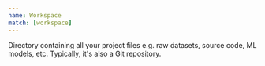```yaml
---
name: Workspace
match: [workspace]
---
```


Directory containing all your <abbr>project</abbr> files e.g. raw datasets,
source code, ML models, etc. Typically, it's also a Git repository.
